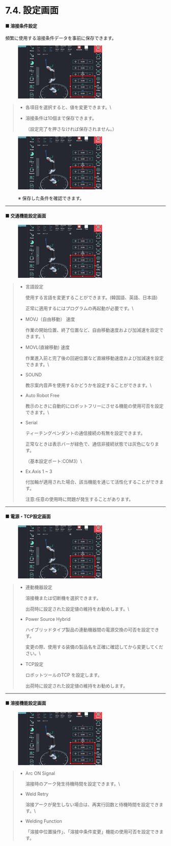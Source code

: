 # 7.4. 設定画面

#### ■ 溶接条件設定

頻繁に使用する溶接条件データを事前に保存できます。

<figure><img src="../.gitbook/assets/그림6.png" alt=""><figcaption></figcaption></figure>

> * &#x20;各項目を選択すると、値を変更できます。\
>
> *   溶接条件は10個まで保存できます。
>
>     （設定完了を押さなければ保存されません。）



<figure><img src="../.gitbook/assets/그림6.png" alt=""><figcaption><p>※ 保存した条件を確認できます。</p></figcaption></figure>



***

#### ■ 交通機能設定画面

<figure><img src="../.gitbook/assets/그림6.png" alt=""><figcaption></figcaption></figure>

> *   言語設定
>
>     使用する言語を変更することができます。(韓国語、英語、日本語)
>
>     正常に適用するにはプログラムの再起動が必要です。\
>
> *   MOVJ（自由移動） 速度
>
>     作業の開始位置、終了位置など、自由移動速度および加減速を設定できます。\
>
> *   MOVL(直線移動) 速度
>
>     作業進入前と完了後の回避位置など直線移動速度および加減速を設定できます。\
>
> *   SOUND
>
>     教示案内音声を使用するかどうかを設定することができます。\
>
> *   Auto Robot Free
>
>     教示のときに自動的にロボットフリーにさせる機能の使用可否を設定できます。\
>
> *   Serial
>
>     ティーチングペンダントの通信接続の有無を設定できます。
>
>     正常なときは表示バーが緑色で、通信非接続状態では灰色になります。
>
>     （基本設定ポート:COM3）\
>
> *   Ex.Axis 1 \~ 3
>
>     付加軸が適用された場合、該当機能を通じて活性化することができます。
>
>     注意:任意の使用時に問題が発生することがあります。



***

#### ■ 電源・TCP設定画面

<figure><img src="../.gitbook/assets/그림6.png" alt=""><figcaption></figcaption></figure>

> *   連動機器設定
>
>     溶接機または切断機を選択できます。
>
>     出荷時に設定された設定値の維持をお勧めします。\
>
> *   Power Source Hybrid
>
>     ハイブリッドタイプ製品の連動機器間の電源交換の可否を設定できす。
>
>     変更の際、使用する装備の製品名を正確に確認してから変更してください。\
>
> *   TCP設定
>
>     ロボットツールのTCP を設定します。
>
>     出荷時に設定された設定値の維持をお勧めします。



***

#### ■ 溶接機能設定画面

<figure><img src="../.gitbook/assets/그림6.png" alt=""><figcaption></figcaption></figure>

> *   Arc ON Signal
>
>     溶接時のアーク発生待機時間を設定できます。\
>
> *   Weld Retry
>
>     溶接アークが発生しない場合は、再実行回数と待機時間を設定できます。\
>
> *   Welding Function
>
>     「溶接中位置操作」、「溶接中条件変更」機能の使用可否を設定できます。


